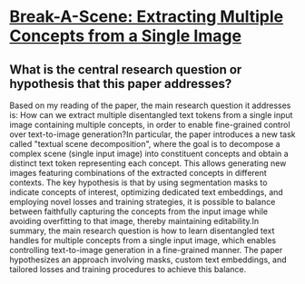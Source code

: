# [Break-A-Scene: Extracting Multiple Concepts from a Single Image](https://arxiv.org/abs/2305.16311)

## What is the central research question or hypothesis that this paper addresses?

Based on my reading of the paper, the main research question it addresses is: How can we extract multiple disentangled text tokens from a single input image containing multiple concepts, in order to enable fine-grained control over text-to-image generation?In particular, the paper introduces a new task called "textual scene decomposition", where the goal is to decompose a complex scene (single input image) into constituent concepts and obtain a distinct text token representing each concept. This allows generating new images featuring combinations of the extracted concepts in different contexts. The key hypothesis is that by using segmentation masks to indicate concepts of interest, optimizing dedicated text embeddings, and employing novel losses and training strategies, it is possible to balance between faithfully capturing the concepts from the input image while avoiding overfitting to that image, thereby maintaining editability.In summary, the main research question is how to learn disentangled text handles for multiple concepts from a single input image, which enables controlling text-to-image generation in a fine-grained manner. The paper hypothesizes an approach involving masks, custom text embeddings, and tailored losses and training procedures to achieve this balance.

